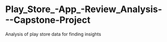 # Play_Store_-App_-Review_Analysis---Capstone-Project
Analysis of play store data for finding insights
